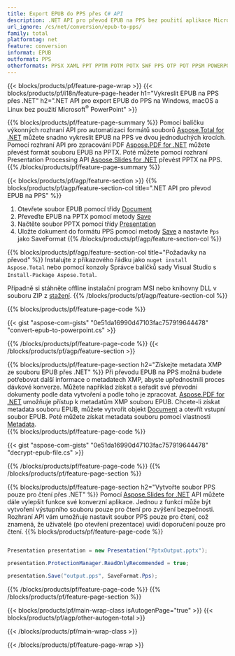```yaml
---
title: Export EPUB do PPS přes C# API
description: .NET API pro převod EPUB na PPS bez použití aplikace Microsoft Word
url_ignore: /cs/net/conversion/epub-to-pps/
family: total
platformtag: net
feature: conversion
informat: EPUB
outformat: PPS
otherformats: PPSX XAML PPT PPTM POTM POTX SWF PPS OTP POT PPSM POWERPOINT
---
```

{{< blocks/products/pf/feature-page-wrap >}}
{{< blocks/products/pf/i18n/feature-page-header h1="Vykreslit EPUB na PPS přes .NET" h2=".NET API pro export EPUB do PPS na Windows, macOS a Linux bez použití Microsoft<sup>&reg;</sup> PowerPoint" >}}

{{% blocks/products/pf/feature-page-summary %}}
Pomocí balíčku výkonných rozhraní API pro automatizaci formátů souborů [Aspose.Total for .NET](https://products.aspose.com/total/net/) můžete snadno vykreslit EPUB na PPS ve dvou jednoduchých krocích. Pomocí rozhraní API pro zpracování PDF [Aspose.PDF for .NET](https://products.aspose.com/pdf/net/) můžete převést formát souboru EPUB na PPTX. Poté můžete pomocí rozhraní Presentation Processing API [Aspose.Slides for .NET](https://products.aspose.com/slides/net/) převést PPTX na PPS.
{{% /blocks/products/pf/feature-page-summary  %}}

{{< blocks/products/pf/agp/feature-section >}}
{{% blocks/products/pf/agp/feature-section-col title=".NET API pro převod EPUB na PPS" %}}
1. Otevřete soubor EPUB pomocí třídy [Document](https://reference.aspose.com/pdf/net/aspose.pdf/document)
2. Převeďte EPUB na PPTX pomocí metody [Save](https://reference.aspose.com/pdf/net/aspose.pdf.document/save/methods/5)
3. Načtěte soubor PPTX pomocí třídy [Presentation](https://reference.aspose.com/slides/net/aspose.slides/presentation)
4. Uložte dokument do formátu PPS pomocí metody [Save](https://reference.aspose.com/slides/net/aspose.slides.presentation/save/methods/5) a nastavte `Pps` jako SaveFormat
{{% /blocks/products/pf/agp/feature-section-col %}}

{{% blocks/products/pf/agp/feature-section-col title="Požadavky na převod" %}}
Instalujte z příkazového řádku jako ```nuget install Aspose.Total``` nebo pomocí konzoly Správce balíčků sady Visual Studio s ```Install-Package Aspose.Total```.

Případně si stáhněte offline instalační program MSI nebo knihovny DLL v souboru ZIP z [stažení](https://releases.aspose.com/total/net).
{{% /blocks/products/pf/agp/feature-section-col %}}

{{% blocks/products/pf/feature-page-code %}}
{{< gist "aspose-com-gists" "0e51da16990d47103fac757919644478" "convert-epub-to-powerpoint.cs" >}}
{{% /blocks/products/pf/feature-page-code %}}
{{< /blocks/products/pf/agp/feature-section >}}

{{% blocks/products/pf/feature-page-section  h2="Získejte metadata XMP ze souboru EPUB přes .NET" %}}
Při převodu EPUB na PPS možná budete potřebovat další informace o metadatech XMP, abyste upřednostnili proces dávkové konverze. Můžete například získat a seřadit své převodní dokumenty podle data vytvoření a podle toho je zpracovat. [Aspose.PDF for .NET](https://products.aspose.com/pdf/net/) umožňuje přístup k metadatům XMP souboru EPUB. Chcete-li získat metadata souboru EPUB, můžete vytvořit objekt [Document](https://reference.aspose.com/pdf/net/aspose.pdf/document) a otevřít vstupní soubor EPUB. Poté můžete získat metadata souboru pomocí vlastnosti [Metadata](https://reference.aspose.com/pdf/net/aspose.pdf/document/properties/metadata).  
{{% blocks/products/pf/feature-page-code %}}
{{< gist "aspose-com-gists" "0e51da16990d47103fac757919644478" "decrypt-epub-file.cs" >}}
{{% /blocks/products/pf/feature-page-code  %}}
{{% /blocks/products/pf/feature-page-section %}}

{{% blocks/products/pf/feature-page-section  h2="Vytvořte soubor PPS pouze pro čtení přes .NET" %}}
Pomocí [Aspose.Slides for .NET](https://products.aspose.com/slides/net/) API můžete dále vylepšit funkce své konverzní aplikace. Jednou z funkcí může být vytvoření výstupního souboru pouze pro čtení pro zvýšení bezpečnosti. Rozhraní API vám umožňuje nastavit soubor PPS pouze pro čtení, což znamená, že uživatelé (po otevření prezentace) uvidí doporučení pouze pro čtení. 
{{% blocks/products/pf/feature-page-code %}}

```cs

Presentation presentation = new Presentation("PptxOutput.pptx");

presentation.ProtectionManager.ReadOnlyRecommended = true;

presentation.Save("output.pps", SaveFormat.Pps);     
```

{{% /blocks/products/pf/feature-page-code  %}}
{{% /blocks/products/pf/feature-page-section %}}

{{< blocks/products/pf/main-wrap-class isAutogenPage="true" >}}
{{< blocks/products/pf/agp/other-autogen-total >}}


{{< /blocks/products/pf/main-wrap-class >}}

{{< /blocks/products/pf/feature-page-wrap >}}